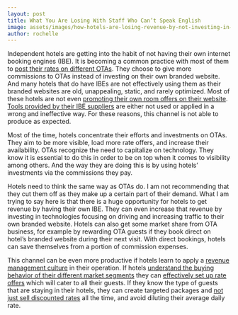 ```yaml
---
layout: post
title: What You Are Losing With Staff Who Can’t Speak English
image: assets/images/how-hotels-are-losing-revenue-by-not-investing-in-their-websites.jpg
author: rochelle
---
```


Independent hotels are getting into the habit of not having their own internet booking engines (IBE). It is becoming a common practice with most of them to [post their rates on different OTAs](TK). They choose to give more commissions to OTAs instead of investing on their own branded website. And many hotels that do have IBEs are not effectively using them as their branded websites are old, unappealing, static, and rarely optimized. Most of these hotels are not even [promoting their own room offers on their website](TK). [Tools provided by their IBE suppliers](TK) are either not used or applied in a wrong and ineffective way. For these reasons, this channel is not able to produce as expected.

Most of the time, hotels concentrate their efforts and investments on OTAs. They aim to be more visible, load more rate offers, and increase their availability. OTAs recognize the need to capitalize on technology. They know it is essential to do this in order to be on top when it comes to visibility among others. And the way they are doing this is by using hotels’ investments via the commissions they pay.

Hotels need to think the same way as OTAs do. I am not recommending that they cut them off as they make up a certain part of their demand. What I am trying to say here is that there is a huge opportunity for hotels to get revenue by having their own IBE. They can even increase that revenue by investing in technologies focusing on driving and increasing traffic to their own branded website. Hotels can also get some market share from OTA business, for example by rewarding OTA guests if they book direct on hotel’s branded website during their next visit. With direct bookings, hotels can save themselves from a portion of commission expenses.

This channel can be even more productive if hotels learn to apply a [revenue management culture](TK) in their operation. If hotels [understand the buying behavior of their different market segments](TK) they can [effectively set up rate offers](TK) which will cater to all their guests. If they know the type of guests that are staying in their hotels, they can create targeted packages and [not just sell discounted rates](TK) all the time, and avoid diluting their average daily rate.